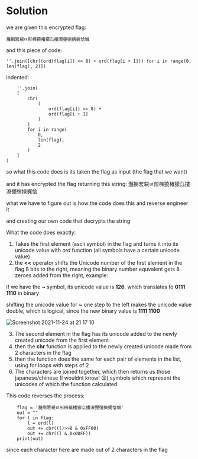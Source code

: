 # Solution

we are given this encrypted flag:

    灩捯䍔䙻ㄶ形楴獟楮獴㌴摟潦弸弰摤捤㤷慽
    
and this piece of code:

    ''.join([chr((ord(flag[i]) << 8) + ord(flag[i + 1])) for i in range(0, len(flag), 2)])
     
indented:
     
        ''.join(
        [
            chr(
                (
                    ord(flag[i]) << 8) +
                    ord(flag[i + 1]
                )
            )
            for i in range(
                0,
                len(flag),
                2
            )
        ]
    )

so what this code does is its taken the flag as input (the flag that we want)

and it has encrypted the flag returning this string: 灩捯䍔䙻ㄶ形楴獟楮獴㌴摟潦弸弰摤捤㤷

what we have to figure out is how the code does this and reverse engineer it

and creating our own code that decrypts the string

What the code does exactly:

1. Takes the first element (ascii symbol) in the flag and turns it into its unicode value with *ord* function (all symbols have a certain unicode value)
2. the **<<** operator shifts the Unicode number of the first element in the flag 8 bits to the right, meaning the binary number equvalent gets 8 zeroes added from the right, example:

if we have the **~** symbol, its unicode value is **126**, which translates to **0111 1110** in binary

shifting the unicode value for **~** one step to the left makes the unicode value double, which is logical, since the new binary value is **1111 1100**

![Screenshot 2021-11-24 at 21 17 10](https://user-images.githubusercontent.com/74051842/143307942-123edd2e-658c-4944-ac25-090286637618.png)

3. The second element in the flag has its unicode added to the newly created unicode from the first element
4. then the **chr** function is applied to the newly created unicode made from 2 characters in the flag
5. then the function does the same for each pair of elements in the list, using for loops with steps of 2
6. The characters are joined together, which then returns us those japanese/chinese (I wouldnt know! 😫) symbols which represent the unicodes of which the function calculated

This code reverses the process:

        flag = '灩捯䍔䙻ㄶ形楴獟楮獴㌴摟潦弸弰摤捤㤷慽'
        out = ""
        for l in flag:
            l = ord(l) 
            out += chr((l)>>8 & 0xFF00) 
            out += chr((l & 0x00FF)) 
        print(out)

since each character here are made out of 2 characters in the flag 
